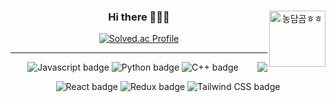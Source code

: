 <div align="center">
  
  <img align="right" width="90" src="https://github.com/dabinchiii/dabinchiii/assets/81626630/61b237d8-e7ee-414a-a9de-71d11c26fa76" alt="농담곰ㅎㅎ" />

### Hi there 👋👋👋

  <a href="https://solved.ac/profile/dabinchi38">
    <img src="http://mazassumnida.wtf/api/mini/generate_badge?boj=dabinchi38" alt="Solved.ac Profile" />
  </a>

<hr />


<div>
<a href="https://github.com/dabinchiii"><img align="right" src="https://github-readme-stats.vercel.app/api?username=dabinchiii&show_icons=true&theme=shadow_green"/></a>

<span>
<p>
    <img src="https://img.shields.io/badge/Javascript-F7DF1E.svg?&style=for-the-badge&logo=javascript&logoColor=white" alt="Javascript badge"/>
    <img src="https://img.shields.io/badge/Python-3776AB.svg?&style=for-the-badge&logo=python&logoColor=white" alt="Python badge" />
    <img src="https://img.shields.io/badge/C++-00599C.svg?&style=for-the-badge&logo=c++&logoColor=white" alt="C++ badge" />
  </p>
  <p>
    <img src="https://img.shields.io/badge/React-61DAFB.svg?&style=for-the-badge&logo=react&logoColor=white" alt="React badge"/>
    <img src="https://img.shields.io/badge/Redux-764ABC.svg?&style=for-the-badge&logo=redux&logoColor=white" alt="Redux badge"/>
    <img src="https://img.shields.io/badge/Tailwind%20CSS-06B6D4.svg?&style=for-the-badge&logo=tailwind%20css&logoColor=white" alt="Tailwind CSS badge" />
  </p>
</span>
